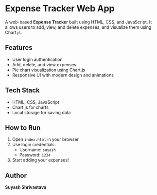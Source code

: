 # Expense Tracker Web App

A web-based **Expense Tracker** built using HTML, CSS, and JavaScript. 
It allows users to add, view, and delete expenses, and visualize them using Chart.js.

## Features
- User login authentication
- Add, delete, and view expenses
- Pie chart visualization using Chart.js
- Responsive UI with modern design and animations

## Tech Stack
- HTML, CSS, JavaScript
- Chart.js for charts
- Local storage for saving data

## How to Run
1. Open `index.html` in your browser
2. Use login credentials: 
   - Username: `suyash`
   - Password: `1234`
3. Start adding your expenses!

## Author
**Suyash Shrivastava**
